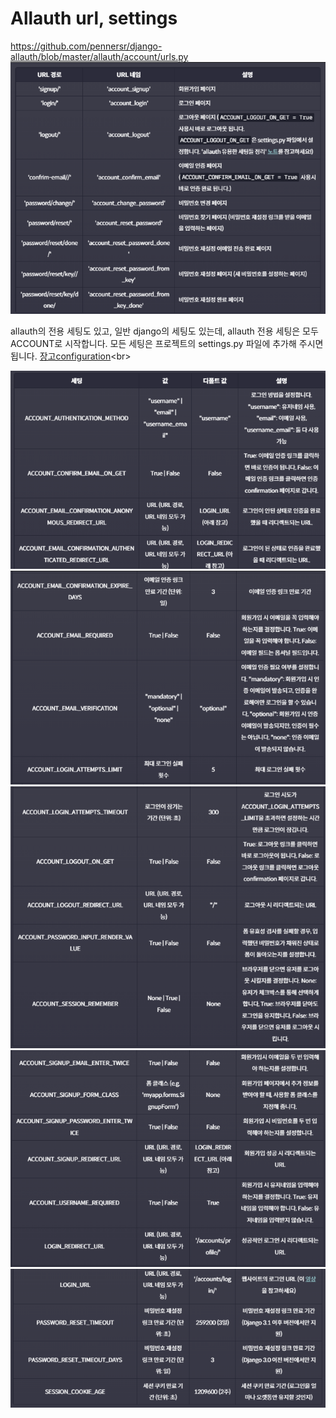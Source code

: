 # Allauth url, settings 

https://github.com/pennersr/django-allauth/blob/master/allauth/account/urls.py
![1](./allauthurl/%ED%99%94%EB%A9%B4%20%EC%BA%A1%EC%B2%98%202022-11-10%20134913.png)<br>

allauth의 전용 세팅도 있고, 일반 django의 세팅도 있는데, allauth 전용 세팅은 모두 ACCOUNT로 시작합니다. 모든 세팅은 프로젝트의 settings.py 파일에 추가해 주시면 됩니다.
[장고configuration]([https://django-allauth.readthedocs.io/en/latest/configuration.html](https://django-allauth.readthedocs.io/en/latest/configuration.html))<br>

![2](./allauthurl/%ED%99%94%EB%A9%B4%20%EC%BA%A1%EC%B2%98%202022-11-10%20135027.png)
![3](./allauthurl/%ED%99%94%EB%A9%B4%20%EC%BA%A1%EC%B2%98%202022-11-10%20135037.png)
![4](./allauthurl/%ED%99%94%EB%A9%B4%20%EC%BA%A1%EC%B2%98%202022-11-10%20135049.png)
![5](./allauthurl/%ED%99%94%EB%A9%B4%20%EC%BA%A1%EC%B2%98%202022-11-10%20135058.png)
![6](./allauthurl/%ED%99%94%EB%A9%B4%20%EC%BA%A1%EC%B2%98%202022-11-10%20135106.png)
